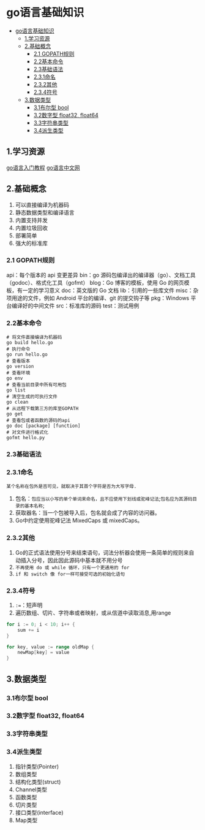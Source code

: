 # go语言基础知识

<!-- TOC -->

- [go语言基础知识](#go%e8%af%ad%e8%a8%80%e5%9f%ba%e7%a1%80%e7%9f%a5%e8%af%86)
  - [1.学习资源](#1%e5%ad%a6%e4%b9%a0%e8%b5%84%e6%ba%90)
  - [2.基础概念](#2%e5%9f%ba%e7%a1%80%e6%a6%82%e5%bf%b5)
    - [2.1 GOPATH规则](#21-gopath%e8%a7%84%e5%88%99)
    - [2.2基本命令](#22%e5%9f%ba%e6%9c%ac%e5%91%bd%e4%bb%a4)
    - [2.3基础语法](#23%e5%9f%ba%e7%a1%80%e8%af%ad%e6%b3%95)
    - [2.3.1命名](#231%e5%91%bd%e5%90%8d)
    - [2.3.2其他](#232%e5%85%b6%e4%bb%96)
    - [2.3.4符号](#234%e7%ac%a6%e5%8f%b7)
  - [3.数据类型](#3%e6%95%b0%e6%8d%ae%e7%b1%bb%e5%9e%8b)
    - [3.1布尔型 bool](#31%e5%b8%83%e5%b0%94%e5%9e%8b-bool)
    - [3.2数字型 float32, float64](#32%e6%95%b0%e5%ad%97%e5%9e%8b-float32-float64)
    - [3.3字符串类型](#33%e5%ad%97%e7%ac%a6%e4%b8%b2%e7%b1%bb%e5%9e%8b)
    - [3.4派生类型](#34%e6%b4%be%e7%94%9f%e7%b1%bb%e5%9e%8b)

<!-- /TOC -->

## 1.学习资源

[go语言入门教程](http://c.biancheng.net/golang/)
[go语言中文网](https://studygolang.com/)

## 2.基础概念

1. 可以直接编译为机器码
2. 静态数据类型和编译语言
3. 内置支持并发
4. 内置垃圾回收
5. 部署简单
6. 强大的标准库

### 2.1 GOPATH规则

api：每个版本的 api 变更差异
bin：go 源码包编译出的编译器（go）、文档工具（godoc）、格式化工具（gofmt）
blog：Go 博客的模板，使用 Go 的网页模板，有一定的学习意义
doc：英文版的 Go 文档
lib：引用的一些库文件
misc：杂项用途的文件，例如 Android 平台的编译、git 的提交钩子等
pkg：Windows 平台编译好的中间文件
src：标准库的源码
test：测试用例

### 2.2基本命令

```shell
# 将文件直接编译为机器码
go build hello.go
# 执行命令
go run hello.go
# 查看版本
go version
# 查看环境
go env
# 查看当前目录中所有可用包
go list
# 清空生成的可执行文件
go clean
# 从远程下载第三方的库至GOPATH
go get
# 查看包或者函数的源码的api
go doc [package] [function]
# 对文件进行格式化
gofmt hello.py
```

### 2.3基础语法

### 2.3.1命名

`某个名称在包外是否可见，就取决于其首个字符是否为大写字母.`

1. 包名：`包应当以小写的单个单词来命名，且不应使用下划线或驼峰记法`;`包名应为其源码目录的基本名称`;
2. 获取器名：当一个包被导入后，包名就会成了内容的访问器。
3. Go中约定使用驼峰记法 MixedCaps 或 mixedCaps。

### 2.3.2其他

1. Go的正式语法使用分号来结束语句，词法分析器会使用一条简单的规则来自动插入分号，因此因此源码中基本就不用分号
2. `不再使用 do 或 while 循环，只有一个更通用的 for`
3. `if 和 switch 像 for一样可接受可选的初始化语句`

### 2.3.4符号

1. `:=`：短声明
2. 遍历数组、切片、字符串或者映射，或从信道中读取消息,用range

```go
for i := 0; i < 10; i++ {
    sum += i
}
```

```go
for key, value := range oldMap {
    newMap[key] = value
}
```

## 3.数据类型

### 3.1布尔型 bool

### 3.2数字型 float32, float64

### 3.3字符串类型

### 3.4派生类型

1. 指针类型(Pointer)
2. 数组类型
3. 结构化类型(struct)
4. Channel类型
5. 函数类型
6. 切片类型
7. 接口类型(interface)
8. Map类型
